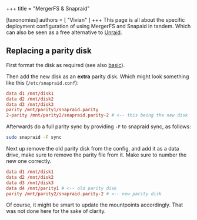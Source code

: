 +++
title = "MergerFS & Snapraid"

[taxonomies]
authors = [ "Vivian" ]
+++
This page is all about the specific deployment configuration of using MergerFS and Snapaid in tandem.
Which can also be seen as a free alternative to [Unraid](https://unraid.net/).

## Replacing a parity disk
First format the disk as required (see also [basic](@/nix/filesystems/basics.md)).

Then add the new disk as an **extra** parity disk.
Which might look something like this (`/etc/snapraid.conf`):
```conf
data d1 /mnt/disk1
data d2 /mnt/disk2
data d3 /mnt/disk3
parity /mnt/parity1/snapraid.parity
2-parity /mnt/parity2/snapraid.parity-2 # <-- this being the new disk
```

Afterwards do a full parity sync by providing `-F` to snapraid sync, as follows:
```bash
sudo snapraid -F sync
```

Next up remove the old parity disk from the config, and add it as a data drive, make sure to remove the parity file from it.
Make sure to number the new one correctly.
```conf
data d1 /mnt/disk1
data d2 /mnt/disk2
data d3 /mnt/disk3
data d4 /mnt/parity1 # <-- old parity disk
parity /mnt/parity2/snapraid.parity-2 # <-- new parity disk
```

Of course, it might be smart to update the mountpoints accordingly.
That was not done here for the sake of clarity.
